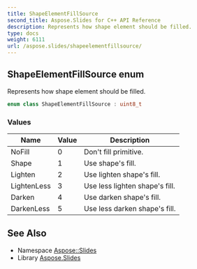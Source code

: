 ```yaml
---
title: ShapeElementFillSource
second_title: Aspose.Slides for C++ API Reference
description: Represents how shape element should be filled.
type: docs
weight: 6111
url: /aspose.slides/shapeelementfillsource/
---
```

## ShapeElementFillSource enum


Represents how shape element should be filled.

```cpp
enum class ShapeElementFillSource : uint8_t
```

### Values

| Name | Value | Description |
| --- | --- | --- |
| NoFill | 0 | Don't fill primitive. |
| Shape | 1 | Use shape's fill. |
| Lighten | 2 | Use lighten shape's fill. |
| LightenLess | 3 | Use less lighten shape's fill. |
| Darken | 4 | Use darken shape's fill. |
| DarkenLess | 5 | Use less darken shape's fill. |

## See Also

* Namespace [Aspose::Slides](../)
* Library [Aspose.Slides](../../)